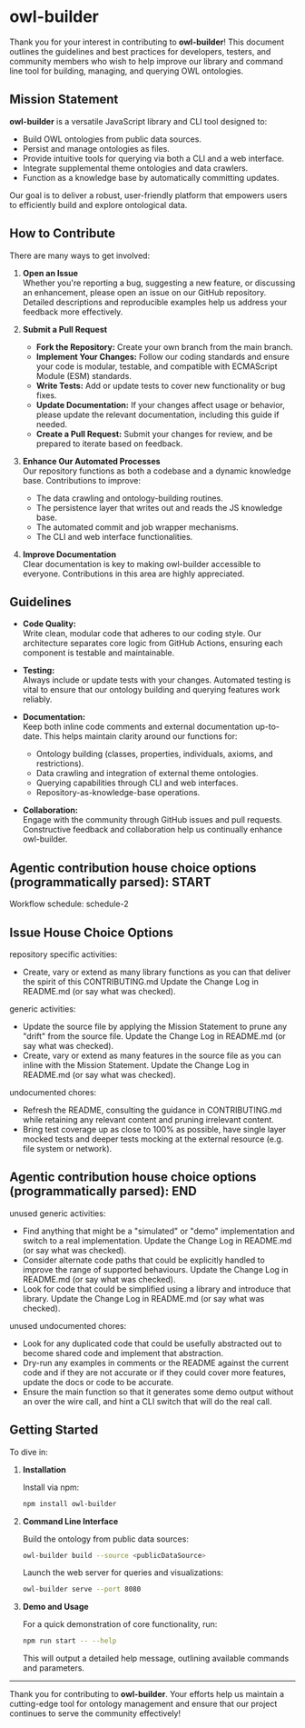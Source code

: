 # owl-builder

Thank you for your interest in contributing to **owl-builder**! This document outlines the guidelines and best practices for developers, testers, and community members who wish to help improve our library and command line tool for building, managing, and querying OWL ontologies.

## Mission Statement

**owl-builder** is a versatile JavaScript library and CLI tool designed to:
- Build OWL ontologies from public data sources.
- Persist and manage ontologies as files.
- Provide intuitive tools for querying via both a CLI and a web interface.
- Integrate supplemental theme ontologies and data crawlers.
- Function as a knowledge base by automatically committing updates.

Our goal is to deliver a robust, user-friendly platform that empowers users to efficiently build and explore ontological data.

## How to Contribute

There are many ways to get involved:

1. **Open an Issue**  
   Whether you're reporting a bug, suggesting a new feature, or discussing an enhancement, please open an issue on our GitHub repository. Detailed descriptions and reproducible examples help us address your feedback more effectively.

2. **Submit a Pull Request**
    - **Fork the Repository:** Create your own branch from the main branch.
    - **Implement Your Changes:** Follow our coding standards and ensure your code is modular, testable, and compatible with ECMAScript Module (ESM) standards.
    - **Write Tests:** Add or update tests to cover new functionality or bug fixes.
    - **Update Documentation:** If your changes affect usage or behavior, please update the relevant documentation, including this guide if needed.
    - **Create a Pull Request:** Submit your changes for review, and be prepared to iterate based on feedback.

3. **Enhance Our Automated Processes**  
   Our repository functions as both a codebase and a dynamic knowledge base. Contributions to improve:
    - The data crawling and ontology-building routines.
    - The persistence layer that writes out and reads the JS knowledge base.
    - The automated commit and job wrapper mechanisms.
    - The CLI and web interface functionalities.

4. **Improve Documentation**  
   Clear documentation is key to making owl-builder accessible to everyone. Contributions in this area are highly appreciated.

## Guidelines

- **Code Quality:**  
  Write clean, modular code that adheres to our coding style. Our architecture separates core logic from GitHub Actions, ensuring each component is testable and maintainable.

- **Testing:**  
  Always include or update tests with your changes. Automated testing is vital to ensure that our ontology building and querying features work reliably.

- **Documentation:**  
  Keep both inline code comments and external documentation up-to-date. This helps maintain clarity around our functions for:
    - Ontology building (classes, properties, individuals, axioms, and restrictions).
    - Data crawling and integration of external theme ontologies.
    - Querying capabilities through CLI and web interfaces.
    - Repository-as-knowledge-base operations.

- **Collaboration:**  
  Engage with the community through GitHub issues and pull requests. Constructive feedback and collaboration help us continually enhance owl-builder.

## Agentic contribution house choice options (programmatically parsed): START

Workflow schedule: schedule-2

## Issue House Choice Options

repository specific activities:
- Create, vary or extend as many library functions as you can that deliver the spirit of this CONTRIBUTING.md Update the Change Log in README.md (or say what was checked).

generic activities:
- Update the source file by applying the Mission Statement to prune any "drift" from the source file. Update the Change Log in README.md (or say what was checked).
- Create, vary or extend as many features in the source file as you can inline with the Mission Statement. Update the Change Log in README.md (or say what was checked).

undocumented chores:
- Refresh the README, consulting the guidance in CONTRIBUTING.md while retaining any relevant content and pruning irrelevant content.
- Bring test coverage up as close to 100% as possible, have single layer mocked tests and deeper tests mocking at the external resource (e.g. file system or network).

## Agentic contribution house choice options (programmatically parsed): END

unused generic activities:
- Find anything that might be a "simulated" or "demo" implementation and switch to a real implementation. Update the Change Log in README.md (or say what was checked).
- Consider alternate code paths that could be explicitly handled to improve the range of supported behaviours. Update the Change Log in README.md (or say what was checked).
- Look for code that could be simplified using a library and introduce that library. Update the Change Log in README.md (or say what was checked).

unused undocumented chores:
- Look for any duplicated code that could be usefully abstracted out to become shared code and implement that abstraction.
- Dry-run any examples in comments or the README against the current code and if they are not accurate or if they could cover more features, update the docs or code to be accurate.
- Ensure the main function so that it generates some demo output without an over the wire call, and hint a CLI switch that will do the real call.

## Getting Started

To dive in:

1. **Installation**

   Install via npm:
   ```bash
   npm install owl-builder
   ```

2. **Command Line Interface**

   Build the ontology from public data sources:
   ```bash
   owl-builder build --source <publicDataSource>
   ```

   Launch the web server for queries and visualizations:
   ```bash
   owl-builder serve --port 8080
   ```

3. **Demo and Usage**

   For a quick demonstration of core functionality, run:
   ```bash
   npm run start -- --help
   ```
   This will output a detailed help message, outlining available commands and parameters.

---

Thank you for contributing to **owl-builder**. Your efforts help us maintain a cutting-edge tool for ontology management and ensure that our project continues to serve the community effectively!